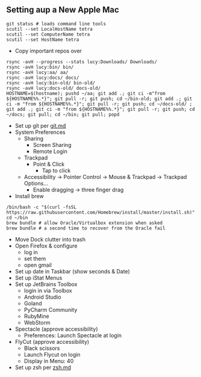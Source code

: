 ## Setting aup a New Apple Mac

```
git status # loads command line tools
scutil --set LocalHostName tetra
scutil --set ComputerName tetra
scutil --set HostName tetra
```
- Copy important repos over
```
rsync -avH --progress --stats lucy:Downloads/ Downloads/
rsync -avH lucy:bin/ bin/
rsync -avH lucy:aa/ aa/
rsync -avH lucy:docs/ docs/
rsync -avH lucy:bin-old/ bin-old/
rsync -avH lucy:docs-old/ docs-old/
HOSTNAME=$(hostname); pushd ~/aa; git add .; git ci -m"from ${HOSTNAME%%.*}"; git pull -r; git push; cd ~/bin-old; git add .; git ci -m "from ${HOSTNAME%%.*}"; git pull -r; git push; cd ~/docs-old/ ; git add .; git ci -m "from ${HOSTNAME%%.*}"; git pull -r; git push; cd ~/docs; git pull; cd ~/bin; git pull; popd
```
- Set up git per [git.md](https://github.com/cunnie/docs/blob/master/git.md)
- System Preferences
  - Sharing
    - Screen Sharing
    - Remote Login
  - Trackpad
    - Point & Click
      - Tap to click
  - Accessibility → Pointer Control → Mouse & Trackpad → Trackpad Options... 
    - Enable dragging → three finger drag
- Install brew
```
/bin/bash -c "$(curl -fsSL https://raw.githubusercontent.com/Homebrew/install/master/install.sh)"
cd ~/bin
brew bundle # allow Oracle/Virtualbox extension when asked
brew bundle # a second time to recover from the Oracle fail
```
- Move Dock clutter into trash
- Open Firefox & configure
  - log in
  - set them
  - open gmail
- Set up date in Taskbar (show seconds & Date)
- Set up iStat Menus
- Set up JetBrains Toolbox
  - login in via Toolbox
  - Android Studio
  - Goland
  - PyCharm Community
  - RubyMine
  - WebStorm
- Spectacle (approve accessibility)
  - Preferences: Launch Spectacle at login
- FlyCut (approve accessibility)
  - Black scissors
  - Launch Flycut on login
  - Display in Menu: 40
- Set up zsh per [zsh.md](https://github.com/cunnie/docs/blob/master/zsh.md)

